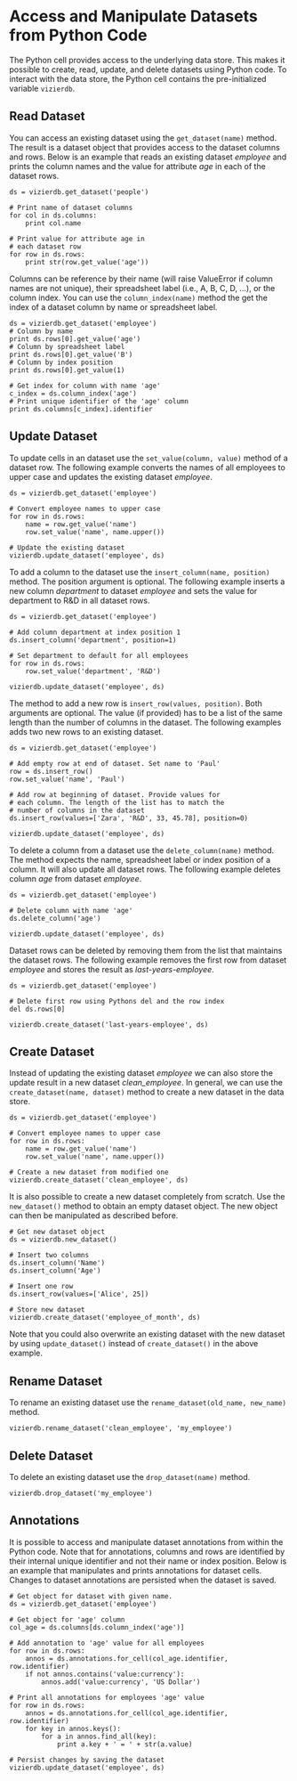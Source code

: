 Access and Manipulate Datasets from Python Code
===============================================

The Python cell provides access to the underlying data store. This makes it possible to create, read, update, and delete datasets using Python code. To interact with the data store, the Python cell contains the pre-initialized variable ```vizierdb```.

Read Dataset
------------

You can access an existing dataset using the ```get_dataset(name)``` method. The result is a dataset object that provides access to the dataset columns and rows. Below is an example that reads an existing dataset *employee* and prints the column names and the value for attribute *age* in each of the dataset rows.

```
ds = vizierdb.get_dataset('people')

# Print name of dataset columns
for col in ds.columns:
    print col.name

# Print value for attribute age in
# each dataset row
for row in ds.rows:
    print str(row.get_value('age'))
```

Columns can be reference by their name (will raise ValueError if column names are not unique), their spreadsheet label (i.e., A, B, C, D, ...), or the column index. You can use the ```column_index(name)``` method the get the index of a dataset column by name or spreadsheet label.


```
ds = vizierdb.get_dataset('employee')
# Column by name
print ds.rows[0].get_value('age')
# Column by spreadsheet label
print ds.rows[0].get_value('B')
# Column by index position
print ds.rows[0].get_value(1)

# Get index for column with name 'age'
c_index = ds.column_index('age')
# Print unique identifier of the 'age' column
print ds.columns[c_index].identifier
```


Update Dataset
--------------

To update cells in an dataset use the ```set_value(column, value)``` method of a dataset row. The following example converts the names of all employees to upper case and updates the existing dataset *employee*.

```
ds = vizierdb.get_dataset('employee')

# Convert employee names to upper case
for row in ds.rows:
    name = row.get_value('name')
    row.set_value('name', name.upper())

# Update the existing dataset
vizierdb.update_dataset('employee', ds)
```

To add a column to the dataset use the ```insert_column(name, position)``` method. The position argument is optional. The following example inserts a new column *department* to dataset *employee* and sets the value for department to R&D in all dataset rows.

```
ds = vizierdb.get_dataset('employee')

# Add column department at index position 1
ds.insert_column('department', position=1)

# Set department to default for all employees
for row in ds.rows:
    row.set_value('department', 'R&D')

vizierdb.update_dataset('employee', ds)
```

The method to add a new row is ```insert_row(values, position)```. Both arguments are optional. The value (if provided) has to be a list of the same length than the number of columns in the dataset. The following examples adds two new rows to an existing dataset.

```
ds = vizierdb.get_dataset('employee')

# Add empty row at end of dataset. Set name to 'Paul'
row = ds.insert_row()
row.set_value('name', 'Paul')

# Add row at beginning of dataset. Provide values for
# each column. The length of the list has to match the
# number of columns in the dataset
ds.insert_row(values=['Zara', 'R&D', 33, 45.78], position=0)

vizierdb.update_dataset('employee', ds)
```

To delete a column from a dataset use the ```delete_column(name)``` method. The method expects the name, spreadsheet label or index position of a column. It will also update all dataset rows. The following example deletes column *age* from dataset *employee*.

```
ds = vizierdb.get_dataset('employee')

# Delete column with name 'age'
ds.delete_column('age')

vizierdb.update_dataset('employee', ds)
```

Dataset rows can be deleted by removing them from the list that maintains the dataset rows. The following example removes the first row from dataset *employee* and stores the result as *last-years-employee*.

```
ds = vizierdb.get_dataset('employee')

# Delete first row using Pythons del and the row index
del ds.rows[0]

vizierdb.create_dataset('last-years-employee', ds)
```


Create Dataset
--------------

Instead of updating the existing dataset *employee* we can also store the update result in a new dataset *clean_employee*. In general, we can use the ```create_dataset(name, dataset)``` method to create a new dataset in the data store.

```
ds = vizierdb.get_dataset('employee')

# Convert employee names to upper case
for row in ds.rows:
    name = row.get_value('name')
    row.set_value('name', name.upper())

# Create a new dataset from modified one
vizierdb.create_dataset('clean_employee', ds)
```
It is also possible to create a new dataset completely from scratch. Use the ```new_dataset()``` method to obtain an empty dataset object. The new object can then be manipulated as described before.

```
# Get new dataset object
ds = vizierdb.new_dataset()

# Insert two columns
ds.insert_column('Name')
ds.insert_column('Age')

# Insert one row
ds.insert_row(values=['Alice', 25])

# Store new dataset
vizierdb.create_dataset('employee_of_month', ds)
```

Note that you could also overwrite an existing dataset with the new dataset by using ```update_dataset()``` instead of ```create_dataset()``` in the above example.


Rename Dataset
--------------

To rename an existing dataset use the ```rename_dataset(old_name, new_name)``` method.

```
vizierdb.rename_dataset('clean_employee', 'my_employee')
```

Delete Dataset
--------------

To delete an existing dataset use the ```drop_dataset(name)``` method.

```
vizierdb.drop_dataset('my_employee')
```

Annotations
-----------

It is possible to access and manipulate dataset annotations from within the Python code. Note that for annotations, columns and rows are identified by their internal unique identifier and not their name or index position. Below is an example that manipulates and prints annotations for dataset cells. Changes to dataset annotations are persisted when the dataset is saved.

```
# Get object for dataset with given name.
ds = vizierdb.get_dataset('employee')

# Get object for 'age' column
col_age = ds.columns[ds.column_index('age')]

# Add annotation to 'age' value for all employees
for row in ds.rows:
    annos = ds.annotations.for_cell(col_age.identifier, row.identifier)
    if not annos.contains('value:currency'):
        annos.add('value:currency', 'US Dollar')

# Print all annotations for employees 'age' value
for row in ds.rows:
    annos = ds.annotations.for_cell(col_age.identifier, row.identifier)
    for key in annos.keys():
        for a in annos.find_all(key):
            print a.key + ' = ' + str(a.value)

# Persist changes by saving the dataset        
vizierdb.update_dataset('employee', ds)
```
